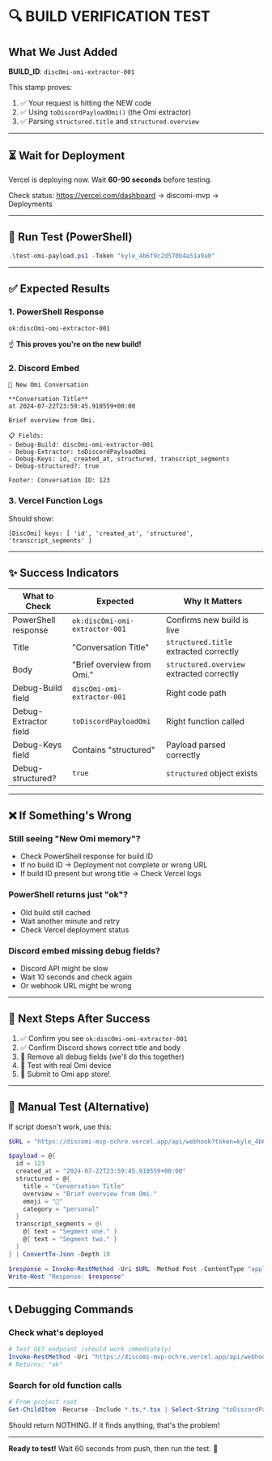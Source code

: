# 🔍 BUILD VERIFICATION TEST

## What We Just Added

**BUILD_ID**: `discOmi-omi-extractor-001`

This stamp proves:
1. ✅ Your request is hitting the NEW code
2. ✅ Using `toDiscordPayloadOmi()` (the Omi extractor)
3. ✅ Parsing `structured.title` and `structured.overview`

---

## ⏳ Wait for Deployment

Vercel is deploying now. Wait **60-90 seconds** before testing.

Check status: https://vercel.com/dashboard → discomi-mvp → Deployments

---

## 🧪 Run Test (PowerShell)

```powershell
.\test-omi-payload.ps1 -Token "kyle_4b6f9c2d570b4a51a9a0"
```

---

## ✅ Expected Results

### 1. PowerShell Response
```
ok:discOmi-omi-extractor-001
```
☝️ **This proves you're on the new build!**

### 2. Discord Embed

```
🔔 New Omi Conversation

**Conversation Title**
at 2024-07-22T23:59:45.910559+00:00

Brief overview from Omi.

📋 Fields:
- Debug-Build: discOmi-omi-extractor-001
- Debug-Extractor: toDiscordPayloadOmi
- Debug-Keys: id, created_at, structured, transcript_segments
- Debug-structured?: true

Footer: Conversation ID: 123
```

### 3. Vercel Function Logs

Should show:
```
[DiscOmi] keys: [ 'id', 'created_at', 'structured', 'transcript_segments' ]
```

---

## ✨ Success Indicators

| What to Check | Expected | Why It Matters |
|--------------|----------|----------------|
| PowerShell response | `ok:discOmi-omi-extractor-001` | Confirms new build is live |
| Title | "Conversation Title" | `structured.title` extracted correctly |
| Body | "Brief overview from Omi." | `structured.overview` extracted correctly |
| Debug-Build field | `discOmi-omi-extractor-001` | Right code path |
| Debug-Extractor field | `toDiscordPayloadOmi` | Right function called |
| Debug-Keys field | Contains "structured" | Payload parsed correctly |
| Debug-structured? | `true` | `structured` object exists |

---

## ❌ If Something's Wrong

### Still seeing "New Omi memory"?
- Check PowerShell response for build ID
- If no build ID → Deployment not complete or wrong URL
- If build ID present but wrong title → Check Vercel logs

### PowerShell returns just "ok"?
- Old build still cached
- Wait another minute and retry
- Check Vercel deployment status

### Discord embed missing debug fields?
- Discord API might be slow
- Wait 10 seconds and check again
- Or webhook URL might be wrong

---

## 🎯 Next Steps After Success

1. ✅ Confirm you see `ok:discOmi-omi-extractor-001`
2. ✅ Confirm Discord shows correct title and body
3. 🧹 Remove all debug fields (we'll do this together)
4. 🚀 Test with real Omi device
5. 🎉 Submit to Omi app store!

---

## 🔧 Manual Test (Alternative)

If script doesn't work, use this:

```powershell
$URL = "https://discomi-mvp-ochre.vercel.app/api/webhook?token=kyle_4b6f9c2d570b4a51a9a0&uid=test123"

$payload = @{
  id = 123
  created_at = "2024-07-22T23:59:45.910559+00:00"
  structured = @{
    title = "Conversation Title"
    overview = "Brief overview from Omi."
    emoji = "🙂"
    category = "personal"
  }
  transcript_segments = @(
    @{ text = "Segment one." }
    @{ text = "Segment two." }
  )
} | ConvertTo-Json -Depth 10

$response = Invoke-RestMethod -Uri $URL -Method Post -ContentType "application/json; charset=utf-8" -Body $payload
Write-Host "Response: $response"
```

---

## 📞 Debugging Commands

### Check what's deployed
```powershell
# Test GET endpoint (should work immediately)
Invoke-RestMethod -Uri "https://discomi-mvp-ochre.vercel.app/api/webhook"
# Returns: "ok"
```

### Search for old function calls
```powershell
# From project root
Get-ChildItem -Recurse -Include *.ts,*.tsx | Select-String "toDiscordPayload\(" | Where-Object { $_.Line -notmatch "toDiscordPayloadOmi" }
```

Should return NOTHING. If it finds anything, that's the problem!

---

**Ready to test!** Wait 60 seconds from push, then run the test. 🚀
